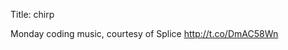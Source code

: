 Title: chirp

Monday coding music, courtesy of Splice <a href="http://t.co/DmAC58Wn">http://t.co/DmAC58Wn</a>
